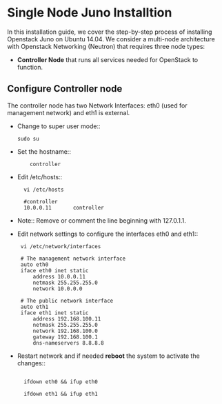 Single Node Juno Installtion
==========================================

In this installation guide, we cover the step-by-step process of installing Openstack Juno on Ubuntu 14.04.  We consider a multi-node architecture with Openstack Networking (Neutron) that requires three node types: 

+ **Controller Node** that runs all services needed for OpenStack to function.

Configure Controller node
-------------------------

The controller node has two Network Interfaces: eth0 (used for management network) and eth1 is external.

* Change to super user mode::

    ` sudo su `
    

* Set the hostname::

    
     ``` vi /etc/hostname
         controller
    ```  
    


* Edit /etc/hosts::

  ``` 
    vi /etc/hosts
        
    #controller
    10.0.0.11       controller

  ```     
   
    
* Note:: Remove or comment the line beginning with 127.0.1.1.

* Edit network settings to configure the interfaces eth0 and eth1::

   ``` 
    vi /etc/network/interfaces
      
    # The management network interface
    auto eth0
    iface eth0 inet static
        address 10.0.0.11
        netmask 255.255.255.0
        network 10.0.0.0

    # The public network interface
    auto eth1
    iface eth1 inet static
        address 192.168.100.11
        netmask 255.255.255.0
        network 192.168.100.0
        gateway 192.168.100.1
        dns-nameservers 8.8.8.8 

  ```
     

* Restart network and if needed **reboot** the system to activate the changes::

   ```

     ifdown eth0 && ifup eth0
    
     ifdown eth1 && ifup eth1 
  ```
    

    